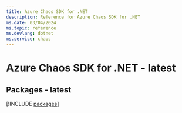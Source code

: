 ```yaml
---
title: Azure Chaos SDK for .NET
description: Reference for Azure Chaos SDK for .NET
ms.date: 03/04/2024
ms.topic: reference
ms.devlang: dotnet
ms.service: chaos
---
```

# Azure Chaos SDK for .NET - latest
## Packages - latest
[!INCLUDE [packages](chaos-index.md)]